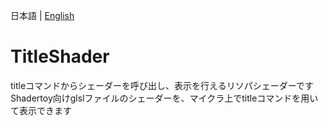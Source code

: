 日本語 | [English](https://github.com/midorikuma/TitleShader/blob/main/README.md)
# TitleShader
titleコマンドからシェーダーを呼び出し、表示を行えるリソパシェーダーです
Shadertoy向けglslファイルのシェーダーを、マイクラ上でtitleコマンドを用いて表示できます
